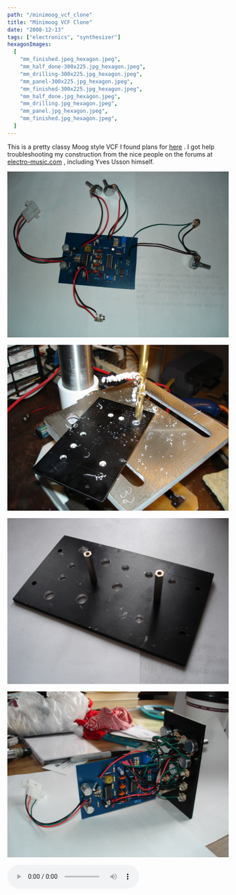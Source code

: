 ```yaml
---
path: "/minimoog_vcf_clone"
title: "Minimoog VCF Clone"
date: "2008-12-13"
tags: ["electronics", "synthesizer"]
hexagonImages:
  [
    "mm_finished.jpeg_hexagon.jpeg",
    "mm_half_done-300x225.jpg_hexagon.jpeg",
    "mm_drilling-300x225.jpg_hexagon.jpeg",
    "mm_panel-300x225.jpg_hexagon.jpeg",
    "mm_finished-300x225.jpg_hexagon.jpeg",
    "mm_half_done.jpg_hexagon.jpeg",
    "mm_drilling.jpg_hexagon.jpeg",
    "mm_panel.jpg_hexagon.jpeg",
    "mm_finished.jpg_hexagon.jpeg",
  ]
---
```


This is a pretty classy Moog style VCF I found plans for [here](http://yusynth.net/Modular/EN/MOOGVCF/index.html) . I got help troubleshooting my construction from the nice people on the forums at [electro-music.com](http://electro-music.com/) , including Yves Usson himself.

[![](mm_half_done.jpg "mm_half_done")](mm_half_done.jpg)

[![](mm_drilling.jpg "mm_drilling")](mm_drilling.jpg)

[![](mm_panel.jpg "mm_panel")](mm_panel.jpg)

[![](mm_finished.jpg "mm_finished")](mm_finished.jpg)

<audio src="minimoog_sample.mp3" controls="controls" preload="auto" autobuffer="autobuffer" xmlns="http://www.w3.org/1999/xhtml"><source src="minimoog_sample.mp3"></audio>

